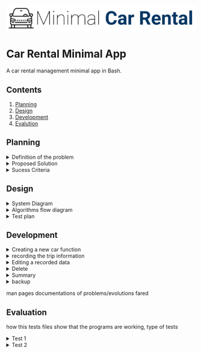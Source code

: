 ![CarRental](logo.png)

Car Rental Minimal App
===========================

A car rental management minimal app in Bash.

Contents
-----
  1. [Planning](#planning)
  1. [Design](#design)
  1. [Development](#development)
  1. [Evalution](#evaluation)

Planning
---------- 
 <details><summary>Definition of the problem</summary>
My client is an onwer of a car rental bussiness. His company has a range of cars availbale for rent on a price that varies on the hours of use of the car. The owner requests a computer program for recording information about their orders with the purpose of collecting basic information about the distance driven for each car and points out specific features: easy commands to allow to create a car, record a trip distance, query the trip history a car, edit, delete a car and see the total statistics. One more requirement of the client was a simple terminal based program with a simple and transparent installation. Theres no reference to prior experience with a computer system program. 
 <p></details>

 <details><summary>Proposed Solution</summary>
Since we dont know about any prior experience of the stakeholders with a computer system, we have to follow all the requirements given by the client entirely and successfully because we assume they must be according the stakeholders capacities and the technology present in the company. To make the installation easy and clear, its necessary to use a sotware system that already has the chosen terminal to reduce the work of going through its instalation, which would make the process of installing the app less simple and longer. I chose to work on bash because I am familiar with it, its a free software that can be found in most operating systems except for window bases. These include a lot of linux distributions, macs ls, ios, android among otherrs. It can generate txt files and has the man page feature. 
Git Hub was used to record all the steps in the process of creating the Car Rental App. This helps in the organization to keep on track on what is done and what needs to be done. 
  https://techterms.com/definition/bash
  https://devdocs.io/bash/html_node/bash-features#Bash-Features
  <p></details>
 
 <details><summary>Sucess Criteria</summary>
  These are the measurable outcomes :

1. A car can be created and stored in the database
1. A trip can be recorded for a given car
1. A summary (total distance traveled) of trips can be measured for a particular car
1. A car information can be edited
1. A basic backup system is available
1. Installation is simple-> it does not require additional software, one step process
1. A car can be deleted
1. The application can be uninstalled 
 <p></details>
 
Design
---------
 <details><summary>System Diagram</summary>
  
  ![SystemDiagram](System diagram.png)
  
  [Fig1][This picture shows the system diagram for the car rental program]
  
 
 To design the system diagram of the car rental app we followed the requirements of the client for the desirable outcomes. 
 The input of data will be made through a bash terminal using the scripts that we will be uploaded together with the Cra Rental App through installation. The data will be directed to the database file tha is also within the Car Rental App folder.
 Our scripts comprehend 8 actions that will be afterwards explained in the development section: create, record, edit,delete, summary, backup and uninstall.
<p></details> 

<details><summary>Algorithms flow diagram</summary>
create 
record
summarize
<p></details> 

<details><summary>Test plan</summary>
 testing plan
  program---expected outcome
<p></details> 

Development
----------
  
<details><summary>Creating a new car function</summary>
  
The create script has the function of 
 The following steps summarize the algorithms to create a new car in the system:
  
1. Get input from the user 
1. Check number of arguments (model, color, pp). If 4 then continue, if not "message", exit. 
1. Write to main file with one extra line. Not erasing other entries. 
1. Create car trip file with 4 case for the 4 arguments plate.txt

```.sh
#!/bin/bash

#This program creates a car and record the orders of a car rental bussiness

#Create a car
#Check number of arguments
if [ $# -ne 4 ]; then
echo " Incomplete input. Please enter Plate, Model, Colour and PP "
exit
fi

#If number of arguments is correct. Continue
plate=$1
model=$2
color=$3
pp=$4

#Record order
#moving to the directory where we can find the db file inside the RentalCarApp
#folder. Now we are inside the scripts file, so we will move one level up.
cd ..
#Adding new entry to the file maincarfile.txt without erasing.
echo "$plate $model $color $pp" >> db/maincarfile.txt
#creating
echo " " > db/$plate.txt

bash script/frame1.sh "Car Created successfully"
```
[This script shows the algorithms for creating the car]
<p></details>


<details><summary>recording the trip information</summary>
 The following steps summarize the algorithms to record trip info:
  
1. Check arguments (Plate, km,Date-out,Date-in) if 4, then continue, if not "message", exit.
1. Check that the car exists.
1. If car exists then write the trip info in the $plate.txt file, without erasing previous trips.

```
#!/bin/bash

plate=$1
km=$2
dateout=$3
datein=$4

#Check if arguments are complete
if [ $# -ne 4 ]; then
echo " The arguments are not complete. Enter Plate, Km, Date-out and Date-in "
exit
fi

plate=$1
km=$2
dateout=$3
datein=$4

cd ../db
if [ ! -f $plate.txt ]; then
echo "This car was not created"
exit
else
echo "$km $dateout $datein" >> $plate.txt
fi

cd ../script
bash frame1.sh "Trip info recorded succesfully"
```
[This script shows the algorith for recording a car trip]
<p></details>

<details><summary>Editing a recorded data</summary>
   The following steps summarize the algorithms to edit a car info:
1. Check the number of arguments. If not equal to 4, then print "message" and exit
1. atribute variables to the arguments
1. move to the database file to locate the car file
1. check if car file exists. If not, then print "message" and exit. Else, copy the arguments to the car file.
1. move to the script file to locate the frame script
1. show results in frame script
  
```
 #!/bin/bash

#Check if arguments are complete
if [ $# -ne 4 ]; then
echo " The arguments are not complete. Enter Plate, Km, Date-out and Date-in "
exit
fi

plate=$1
km=$2
dateout=$3
datein=$4

cd ../db
if [ ! -f $plate.txt ]; then
echo "This car was not created"
exit
else
echo "$km $dateout $datein" >> $plate.txt
fi

cd ../script
bash frame1.sh "Trip info recorded succesfully"
```
[This scripts shows the algorithms to edit a car info]
<p></details>
  
  
<details><summary>Delete</summary>
  The following steps summarize the algorithms to delete a car:
1. Check the existance and number of arguments. If not equal to one, then print "message" and exit. If yes, continue.
1. atribute a variable to the first argument
1. move to the database directory to locate the car file
1. check if car exists. If not, then print "message" and exit. Else, delete the car file and delete the car info in the main car file 
1. Show results in frame
  
```
#!/bin/bash

#This program deletes a created car

#First we check the number of arguments
if [ $# -ne 1 ]; then
echo " No input. Please restart and enter the name of the car. "
exit
fi

plate=$1

#move to the Car Rental App main folder
cd ../db

#Check if car exists
if [ ! -f $plate.txt ]; then
echo " This car does not exist."
exit

else

#delete car
rm db/$plate.txt


#delete line of the car in the maintext.file
sed -i '' "/$plate/d" db/maincarfile.txt

#showing the results
bash script/frame1.sh "Car deleted successfully"

fi
```
[The above script shows the algorithms to delete a car]
<p></details>


<details><summary>Summary</summary>
  The following steps summarize the algorithms to generate the summary of a car:

1. Check the number of arguments. If 1 continue, if not "message", exit.
1. Check if the car exists. If yes continue, if not "message", exit.
1. Read the record trips in the car license and for the first word in line (km)
do summary for all if $1 arg =all

```
#!/bin/bash


#This script generates the summary of the car

bash frame1.sh Summary

#Check if the user inputs any argument (check number of arguments)
if [ $# -ne 1 ]; then
echo "No argument inputed.Run the program again and enter the car license"
exit
fi


#Check if file exists in database
FILE=$1
#Another option is moving to the database before checking the file
if [ ! -f "../db/$FILE.txt" ]; then
 echo " Car not created. $FILE does not exist in the database "
 exit
fi

#Summary of the car
total=0

while read line;
do

#Show the sum of the km
for km in $line
do
  (( total=$total+$km ))
break
done

done < ../db/$FILE.txt

#Step 4: Show result nicely
cd ../script/
bash frame1.sh "Total distance travelled for $FILE was $total"
exit
```
<p></details>

<details><summary>backup</summary>
The following steps summarize the algorithms to backup the data in the Car Rental App:
1. Check the existance and number of arguments. If not equal to 1 then print "message", exit, else :
   1. cope the Car Rental App into a destination input by the user
   2. change the name to one that specifies the day of the backup
   3. show the results  
  
```
#!/bin/bash

#this program backs up the Rental Car app data into a directory chosen by the
#user

destination=$1

if [ $# -ne 1 ]; then
echo "Sorry, no destination was inputed. Try again"
exit

else

date=date+%D
cp -a ~/Desktop/RentalCarApp/db $destination
mv $destination/db $destination/db-$date
echo "Successfully backed up into $destination."
fi
```
[The above script shows the algorithms to backup the Car Rental App data]
<p></details>

man pages 
documentations of problems/evolutions fared

Evaluation
----------------------

how this tests files show that the programs are working, type of tests

<details><summary>Test 1</summary>
1. First time running the program we had one issue: the test file needed to move to the main folder
  
```
  .sh
cd ../
```

This is necessary because the create.sh resids in the main folder whereas the test file is inside the /tests folders.

1. The second run of the the test file was also unsucessfull because the database folder was not existent. Also the created program did not store the license file inside the database 
<p></details>

<details><summary>Test 2</summary>
1. First we check if the car was added to the mainfile
In the shell script we used this line:
  
```
.sh
lastline= $( tail -n 1 Databse/maincarfile.txt )
```
The tail -n command is used to read the lines from the last one and the number (1) is the number of the lines that have to be read. Everything together is doing **read 1 line starting from the last one**
1. Then we compare the file we created for the test with the lastline in the maincarfile
1. We had an error because of not putting the quotation mark 
quotation marks makes the argument a phrase. Without the quotation mark the words will be read separetly not as a phrase and it might give tHE ERROR OF "too many arguments"

summary : explain what type of testing was used (refer to the slides in )

compare the criteria with the result, evidence for the succes criteria 
recommendations for the future 
move the test files to development 
<p></details>

